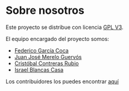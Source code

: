 # Sobre nosotros

Este proyecto se distribue con licencia [GPL V3](https://www.gnu.org/licenses/gpl-3.0.html).

El equipo encargado del proyecto somos:

- [Federico García Coca]()
- [Juan José Merelo Guervós]()
- [Cristóbal Contreras Rubio]()
- [Israel Blancas Casa]()

Los contribuidores los puedes encontrar [aquí](https://github.com/Respyrator/respirador/graphs/contributors)
